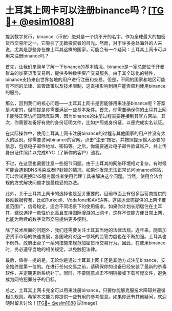 # 土耳其上网卡可以注册binance吗？[[TG💪+ @esim1088](https://t.me/s/esim1088)]

提到数字货币，binance（币安）绝对是一个绕不开的名字。作为全球最大的加密货币交易所之一，它吸引了无数投资者的目光。然而，对于许多身处海外的人来说，尤其是那些身在像土耳其这样的国家，可能会有一个疑问：土耳其上网卡可以用来注册binance吗？

首先，让我们来简单了解一下binance的基本情况。binance是一家总部位于开曼群岛的加密货币交易所，提供多种数字资产交易服务。由于其全球化的特性，binance支持来自世界各地的用户进行注册和交易。但是，不同的国家和地区可能有不同的法律、监管政策以及技术限制，这直接影响到用户能否顺利使用binance的服务。

那么，回到我们的核心问题——土耳其上网卡是否能够用来注册binance呢？答案是肯定的，但前提是你需要满足一些基本条件。首先，你需要确保你的土耳其上网卡能够正常访问国际互联网，因为binance的注册过程需要连接到其官方网站。其次，你需要准备好有效的身份证明文件，比如护照或身份证，以便完成实名认证。

在实际操作中，使用土耳其上网卡注册binance的过程与其他国家的用户并没有太大的区别。你需要访问binance的官网，点击“注册”按钮，并按照提示输入必要的信息，包括电子邮件地址、密码等。之后，你需要通过电子邮件验证账户，并上传身份证件照片以完成KYC（了解你的客户）流程。

不过，在这里也需要注意一些细节问题。由于土耳其的网络环境相对复杂，有时候可能会遇到DNS污染或者IP封锁的情况。如果你发现无法正常访问binance网站，可以尝试更换DNS服务器或者使用代理工具来解决这个问题。当然，使用合法合规的方式解决问题才是最稳妥的办法。

此外，关于土耳其上网卡的选择也是至关重要的。目前市面上有很多运营商提供的移动数据套餐，比如Turkcell、Vodafone和AVEA等。这些运营商提供的上网卡覆盖范围广，信号稳定，适合不同场景下的使用需求。如果你计划长期居住在土耳其，建议选择一款性价比高且支持国际漫游的上网卡，这样不仅能方便日常上网，也能为后续的数字货币交易提供更多便利。

除了技术层面的问题外，我们还需要关注土耳其当地的法律法规。近年来，随着加密货币市场的快速发展，各国政府对这一领域的监管力度也在不断加强。土耳其也不例外，政府出台了一系列措施来规范加密货币交易行为。因此，在使用binance时，务必遵守当地的相关规定，以免触犯法律。

最后，值得一提的是，无论你是通过土耳其上网卡还是其他方式注册binance，安全始终是第一位的。在进行任何交易之前，请确保你的设备已经安装了最新的杀毒软件，并定期更新系统补丁。同时，不要随意点击不明链接或下载可疑文件，避免成为网络犯罪分子的目标。

总之，土耳其上网卡完全可以用来注册binance，只要你能够克服技术障碍并遵循相关规则。希望本文能为你提供一些有用的参考信息。如果你还有其他疑问，欢迎随时留言讨论！[[TG💪+ @esim1088](https://t.me/s/esim1088) ![Image](https://i.postimg.cc/4NQfJmqS/Snipaste-2025-05-13-00-14-12.png)]